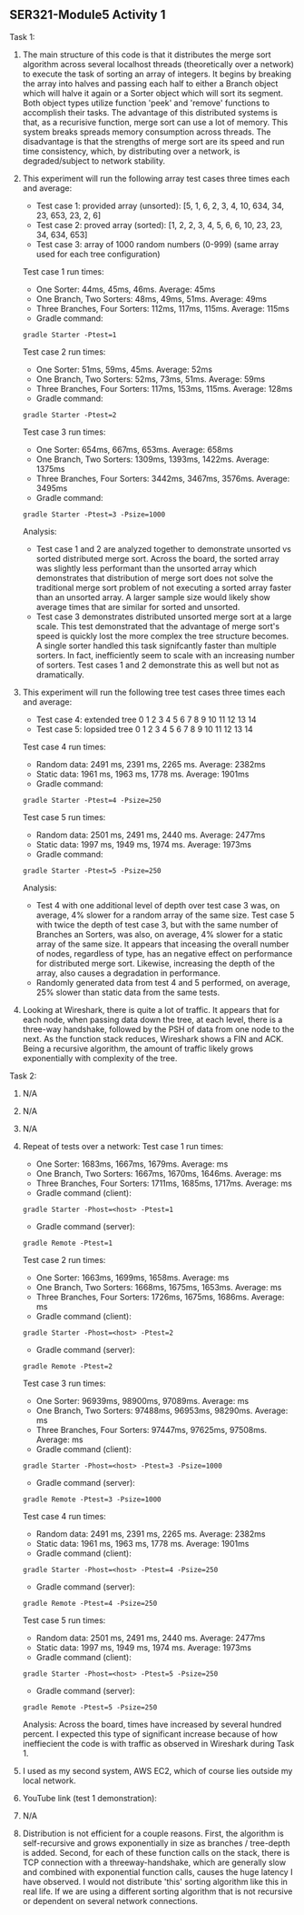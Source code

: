 ## SER321-Module5 Activity 1

Task 1:

1. The main structure of this code is that it distributes the merge sort algorithm across several localhost threads (theoretically over a network) to execute the task of sorting an array of integers.  It begins by breaking the array into halves and passing each half to either a Branch object which will halve it again or a Sorter object which will sort its segment.  Both object types utilize function 'peek' and 'remove' functions to accomplish their tasks.  The advantage of this distributed systems is that, as a recurisive function, merge sort can use a lot of memory.  This system breaks spreads memory consumption across threads.  The disadvantage is that the strengths of merge sort are its speed and run time consistency, which, by distributing over a network, is degraded/subject to network stability.

2. This experiment will run the following array test cases three times each and average:
	* Test case 1: provided array (unsorted): [5, 1, 6, 2, 3, 4, 10, 634, 34, 23, 653, 23, 2, 6]
	* Test case 2: proved array (sorted):     [1, 2, 2, 3, 4, 5, 6, 6, 10, 23, 23, 34, 634, 653]
	* Test case 3: array of 1000 random numbers (0-999) (same array used for each tree configuration)

	Test case 1 run times:
	* One Sorter:                    44ms,  45ms,  46ms. Average:  45ms
	* One Branch, Two Sorters:       48ms,  49ms,  51ms. Average:  49ms
	* Three Branches, Four Sorters: 112ms, 117ms, 115ms. Average: 115ms
	* Gradle command:
	```
	gradle Starter -Ptest=1
	```

	Test case 2 run times:
	* One Sorter:                    51ms,  59ms,  45ms. Average:  52ms
	* One Branch, Two Sorters:       52ms,  73ms,  51ms. Average:  59ms
	* Three Branches, Four Sorters: 117ms, 153ms, 115ms. Average: 128ms
	* Gradle command:
	```
	gradle Starter -Ptest=2
	```

	Test case 3 run times:
	* One Sorter:                    654ms,  667ms,  653ms. Average:  658ms
	* One Branch, Two Sorters:      1309ms, 1393ms, 1422ms. Average: 1375ms
	* Three Branches, Four Sorters: 3442ms, 3467ms, 3576ms. Average: 3495ms
	* Gradle command:
	```
	gradle Starter -Ptest=3 -Psize=1000
	```

	Analysis:
	* Test case 1 and 2 are analyzed together to demonstrate unsorted vs sorted distributed merge sort.  Across the board, the sorted array was slightly less performant than the unsorted array which demonstrates that distribution of merge sort does not solve the traditional merge sort problem of not executing a sorted array faster than an unsorted array.  A larger sample size would likely show average times that are similar for sorted and unsorted.
	* Test case 3 demonstrates distributed unsorted merge sort at a large scale.  This test demonstrated that the advantage of merge sort's speed is quickly lost the more complex the tree structure becomes.  A single sorter handled this task signifcantly faster than multiple sorters.  In fact, inefficiently seem to scale with an increasing number of sorters.  Test cases 1 and 2 demonstrate this as well but not as dramatically.

3. This experiment will run the following tree test cases three times each and average:
	* Test case 4: extended tree
	            0
          1           2
       3     4     5     6
     7   8 9  10 11 12 13 14
	* Test case 5: lopsided tree
	           0
              1 2
             3 4
            5 6
           7 8
         9 10
       11 12
     13 14

    Test case 4 run times:
    * Random data: 2491 ms, 2391 ms, 2265 ms. Average: 2382ms
    * Static data: 1961 ms, 1963 ms, 1778 ms. Average: 1901ms
    * Gradle command:
	```
	gradle Starter -Ptest=4 -Psize=250
	```
	
    Test case 5 run times:
    * Random data: 2501 ms, 2491 ms, 2440 ms. Average: 2477ms
    * Static data: 1997 ms, 1949 ms, 1974 ms. Average: 1973ms
    * Gradle command:
	```
	gradle Starter -Ptest=5 -Psize=250
	```

    Analysis:
    * Test 4 with one additional level of depth over test case 3 was, on average, 4% slower for a random array of the same size. Test case 5 with twice the depth of test case 3, but with the same number of Branches an Sorters, was also, on average, 4% slower for a static array of the same size.  It appears that inceasing the overall number of nodes, regardless of type, has an negative effect on performance for distributed merge sort.  Likewise, increasing the depth of the array, also causes a degradation in performance.
    * Randomly generated data from test 4 and 5 performed, on average, 25% slower than static data from the same tests.  

4. Looking at Wireshark, there is quite a lot of traffic.  It appears that for each node, when passing data down the tree, at each level, there is a three-way handshake, followed by the PSH of data from one node to the next.  As the function stack reduces, Wireshark shows a FIN and ACK.  Being a recursive algorithm, the amount of traffic likely grows exponentially with complexity of the tree.

Task 2:

1. N/A

2. N/A

3. N/A

4. Repeat of tests over a network:
	Test case 1 run times:
	* One Sorter:                   1683ms, 1667ms, 1679ms. Average: ms
	* One Branch, Two Sorters:      1667ms, 1670ms, 1646ms. Average: ms
	* Three Branches, Four Sorters: 1711ms, 1685ms, 1717ms. Average: ms
	* Gradle command (client):
	```
	gradle Starter -Phost=<host> -Ptest=1
	```
	* Gradle command (server):
	```
	gradle Remote -Ptest=1
	```

	Test case 2 run times:
	* One Sorter:                   1663ms, 1699ms, 1658ms. Average: ms
	* One Branch, Two Sorters:      1668ms, 1675ms, 1653ms. Average: ms
	* Three Branches, Four Sorters: 1726ms, 1675ms, 1686ms. Average: ms
	* Gradle command (client):
	```
	gradle Starter -Phost=<host> -Ptest=2
	```
	* Gradle command (server):
	```
	gradle Remote -Ptest=2
	```

	Test case 3 run times:
	* One Sorter:                   96939ms, 98900ms, 97089ms. Average: ms
	* One Branch, Two Sorters:      97488ms, 96953ms, 98290ms. Average: ms
	* Three Branches, Four Sorters: 97447ms, 97625ms, 97508ms. Average: ms
	* Gradle command (client):
	```
	gradle Starter -Phost=<host> -Ptest=3 -Psize=1000
	```
	* Gradle command (server):
	```
	gradle Remote -Ptest=3 -Psize=1000
	```

	Test case 4 run times:
    * Random data: 2491 ms, 2391 ms, 2265 ms. Average: 2382ms
    * Static data: 1961 ms, 1963 ms, 1778 ms. Average: 1901ms
	* Gradle command (client):
	```
	gradle Starter -Phost=<host> -Ptest=4 -Psize=250
	```
	* Gradle command (server):
	```
	gradle Remote -Ptest=4 -Psize=250
	```
	
    Test case 5 run times:
    * Random data: 2501 ms, 2491 ms, 2440 ms. Average: 2477ms
    * Static data: 1997 ms, 1949 ms, 1974 ms. Average: 1973ms
	* Gradle command (client):
	```
	gradle Starter -Phost=<host> -Ptest=5 -Psize=250
	```
	* Gradle command (server):
	```
	gradle Remote -Ptest=5 -Psize=250
	```

	Analysis:  Across the board, times have increased by several hundred percent.  I expected this type of significant increase because of how ineffiecient the code is with traffic as observed in Wireshark during Task 1.

5. I used as my second system, AWS EC2, which of course lies outside my local network.

6. YouTube link (test 1 demonstration): 

7. N/A

8. Distribution is not efficient for a couple reasons.  First, the algorithm is self-recursive and grows exponentially in size as branches / tree-depth is added.  Second, for each of these function calls on the stack, there is TCP connection with a threeway-handshake, which are generally slow and combined with exponential function calls, causes the huge latency I have observed.  I would not distribute 'this' sorting algorithm like this in real life. If we are using a different sorting algorithm that is not recursive or dependent on several network connections.